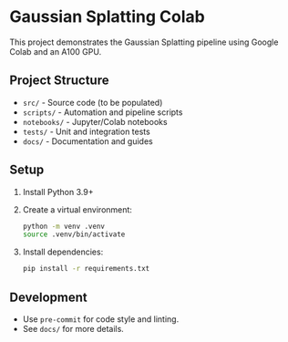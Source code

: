 # Gaussian Splatting Colab

This project demonstrates the Gaussian Splatting pipeline using Google Colab and an A100 GPU.

## Project Structure

- `src/` - Source code (to be populated)
- `scripts/` - Automation and pipeline scripts
- `notebooks/` - Jupyter/Colab notebooks
- `tests/` - Unit and integration tests
- `docs/` - Documentation and guides

## Setup

1. Install Python 3.9+

2. Create a virtual environment:

   ```bash
   python -m venv .venv
   source .venv/bin/activate
   ```

3. Install dependencies:

   ```bash
   pip install -r requirements.txt
   ```

## Development

- Use `pre-commit` for code style and linting.
- See `docs/` for more details.